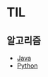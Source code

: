 # TIL

## 알고리즘
- [Java](https://github.com/chIorophyII/TIL/tree/main/algorithm/java)
- [Python](https://github.com/chIorophyII/TIL/tree/main/algorithm/python)
